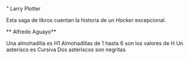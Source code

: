 " Larry Plotter

Esta saga de libros cuentan la historia de un *Hacker* excepcional.

** Alfredo Aguayo**

 Una almohadilla es H1
 Almohadillas de 1 hasta 6 son los valores de H
 Un asterisco es Cursiva
 Dos asteriscos son negritas
